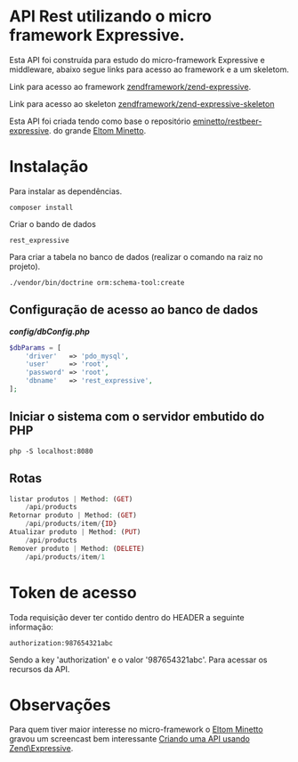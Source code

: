 # API Rest utilizando o micro framework Expressive.

Esta API foi construída para estudo do micro-framework Expressive e middleware, abaixo segue links para acesso ao framework e a um skeletom.

Link para acesso ao framework [zendframework/zend-expressive](https://github.com/zendframework/zend-expressive).

Link para acesso ao skeleton [zendframework/zend-expressive-skeleton](https://github.com/zendframework/zend-expressive-skeleton)

Esta API foi criada tendo como base o repositório [eminetto/restbeer-expressive](https://github.com/eminetto/restbeer-expressive). do grande [Eltom Minetto](http://eltonminetto.net/).

# Instalação
Para instalar as dependências.
```
composer install
```
Criar o bando de dados
```
rest_expressive
```
Para criar a tabela no banco de dados (realizar o comando na raiz no projeto).
```
./vendor/bin/doctrine orm:schema-tool:create
```
## Configuração de acesso ao banco de dados
***config/dbConfig.php***
```php
$dbParams = [
    'driver'   => 'pdo_mysql',
    'user'     => 'root',
    'password' => 'root',
    'dbname'   => 'rest_expressive',
];
```
## Iniciar o sistema com o servidor embutido do PHP
```
php -S localhost:8080
```

## Rotas
```php
listar produtos | Method: (GET)
    /api/products
Retornar produto | Method: (GET)
    /api/products/item/{ID}
Atualizar produto | Method: (PUT)
    /api/products
Remover produto | Method: (DELETE)
    /api/products/item/1
```

# Token de acesso
Toda requisição dever ter contido dentro do HEADER a seguinte informação:
```
authorization:987654321abc
```
Sendo a key 'authorization' e o valor '987654321abc'.
Para acessar os recursos da API.

# Observações
Para quem tiver maior interesse no micro-framework o [Eltom Minetto](http://eltonminetto.net/) gravou um screencast bem interessante [Criando uma API usando Zend\Expressive](https://www.youtube.com/watch?v=ApfVtIa_gfE).
